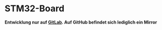 # STM32-Board

**Entwicklung nur auf [GitLab](https://gitlab.com/ToolboxBodensee/microcontroller/STM32-Board). Auf GitHub befindet sich lediglich ein Mirror**